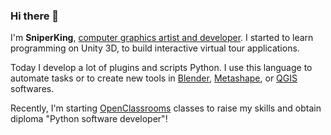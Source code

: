### Hi there 👋

I'm **SniperKing**, [computer graphics artist and developer](http://lucchambaud.free.fr/PLC/index.php).
I started to learn programming on Unity 3D, to build interactive virtual tour applications.

Today I develop a lot of  plugins and scripts Python. I use this language to automate tasks or to create new tools in [Blender](https://www.blender.org), [Metashape](https://www.agisoft.com), or [QGIS](https://www.qgis.org) softwares.

Recently, I'm starting [OpenClassrooms](https://openclassrooms.com) classes to raise my skills and obtain diploma "Python software developer"!
